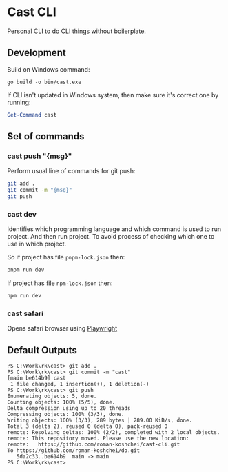 # Cast CLI

Personal CLI to do CLI things without boilerplate.

## Development

Build on Windows command:

```
go build -o bin/cast.exe
```

If CLI isn't updated in Windows system, then make sure it's correct one by running:

```powershell
Get-Command cast
```

## Set of commands

### cast push "{msg}"

Perform usual line of commands for git push:

```bash
git add .
git commit -m "{msg}"
git push
```

### cast dev

Identifies which programming language and which command is used to run project.
And then run project. To avoid process of checking which one to use in which project.

So if project has file `pnpm-lock.json` then:

```bash
pnpm run dev
```

If project has file `npm-lock.json` then:

```bash
npm run dev
```

### cast safari

Opens safari browser using [Playwright](https://playwright.dev/docs/browsers#webkit)

## Default Outputs

```
PS C:\Work\rk\cast> git add .
PS C:\Work\rk\cast> git commit -m "cast"
[main be614b9] cast
 1 file changed, 1 insertion(+), 1 deletion(-)
PS C:\Work\rk\cast> git push
Enumerating objects: 5, done.
Counting objects: 100% (5/5), done.
Delta compression using up to 20 threads
Compressing objects: 100% (3/3), done.
Writing objects: 100% (3/3), 289 bytes | 289.00 KiB/s, done.
Total 3 (delta 2), reused 0 (delta 0), pack-reused 0
remote: Resolving deltas: 100% (2/2), completed with 2 local objects.
remote: This repository moved. Please use the new location:
remote:   https://github.com/roman-koshchei/cast-cli.git
To https://github.com/roman-koshchei/do.git
   5da2c33..be614b9  main -> main
PS C:\Work\rk\cast>
```
